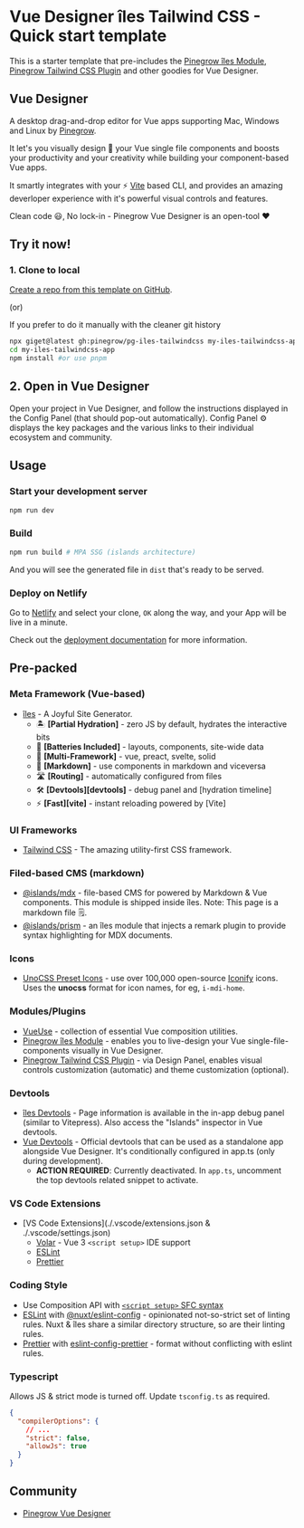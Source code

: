 # Vue Designer îles Tailwind CSS - Quick start template

This is a starter template that pre-includes the [Pinegrow îles Module](https://www.npmjs.com/package/@pinegrow/iles-module), [Pinegrow Tailwind CSS Plugin](https://www.npmjs.com/package/@pinegrow/tailwindcss-plugin) and other goodies for Vue Designer.

## Vue Designer

A desktop drag-and-drop editor for Vue apps supporting Mac, Windows and Linux by [Pinegrow](https://pinegrow.com/).

It let's you visually design 🎨 your Vue single file components and boosts your productivity and your creativity while building your component-based Vue apps.

It smartly integrates with your ⚡️ [Vite](https://vitejs.dev/) based CLI, and provides an amazing deverloper experience with it's powerful visual controls and features.

Clean code 😃, No lock-in - Pinegrow Vue Designer is an open-tool ❤️

## Try it now!

### 1. Clone to local

[Create a repo from this template on GitHub](https://github.com/pinegrow/pg-iles-tailwindcss/generate).

(or)

If you prefer to do it manually with the cleaner git history

```bash
npx giget@latest gh:pinegrow/pg-iles-tailwindcss my-iles-tailwindcss-app #project-name
cd my-iles-tailwindcss-app
npm install #or use pnpm
```

## 2. Open in Vue Designer

Open your project in Vue Designer, and follow the instructions displayed in the Config Panel (that should pop-out automatically). Config Panel ⚙️ displays the key packages and the various links to their individual ecosystem and community.

## Usage

### Start your development server

```bash
npm run dev
```

### Build

```bash
npm run build # MPA SSG (islands architecture)
```

And you will see the generated file in `dist` that's ready to be served.

### Deploy on Netlify

Go to [Netlify](https://app.netlify.com/start) and select your clone, `OK` along the way, and your App will be live in a minute.

Check out the [deployment documentation](https://iles.pages.dev/guide/deployment) for more information.

## Pre-packed

### Meta Framework (Vue-based)

- [îles](https://iles.pages.dev/) - A Joyful Site Generator.
  - 🏝 **[Partial Hydration]** - zero JS by default, hydrates the interactive bits
  - 🔌 **[Batteries Included]** - layouts, components, site-wide data
  - 🧱 **[Multi-Framework]** - vue, preact, svelte, solid
  - 📖 **[Markdown]** - use components in markdown and viceversa
  - 🛣 **[Routing]** - automatically configured from files
  - 🛠 **[Devtools][devtools]** - debug panel and [hydration timeline]
  - ⚡️ **[Fast][vite]** - instant reloading powered by [Vite]

### UI Frameworks

- [Tailwind CSS](https://tailwindcss.com/docs/guides/vite#vue) - The amazing utility-first CSS framework.

### Filed-based CMS (markdown)

- [@islands/mdx](https://github.com/ElMassimo/iles/tree/main/packages/mdx) - file-based CMS for powered by Markdown & Vue components. This module is shipped inside îles. Note: This page is a markdown file 🗒.
- [@islands/prism](https://github.com/ElMassimo/iles/tree/main/packages/prism) - an îles module that injects a remark plugin to provide syntax highlighting for MDX documents.

### Icons

- [UnoCSS Preset Icons](https://github.com/unocss/unocss/tree/main/packages/preset-icons/) - use over 100,000 open-source [Iconify](https://iconify.design/) icons. Uses the **unocss** format for icon names, for eg, `i-mdi-home`.

### Modules/Plugins

- [VueUse](https://vueuse.org/) - collection of essential Vue composition utilities.
- [Pinegrow îles Module](https://www.npmjs.com/package/@pinegrow/iles-module) - enables you to live-design your Vue single-file-components visually in Vue Designer.
- [Pinegrow Tailwind CSS Plugin](https://www.npmjs.com/package/@pinegrow/tailwindcss-plugin) - via Design Panel, enables visual controls customization (automatic) and theme customization (optional).

### Devtools

- [îles Devtools](https://iles.pages.dev/guide/development#devtools) - Page information is available in the in-app debug panel (similar to Vitepress). Also access the "Islands" inspector in Vue devtools.
- [Vue Devtools](https://devtools.vuejs.org/guide/installation.html#standalone) - Official devtools that can be used as a standalone app alongside Vue Designer. It's conditionally configured in app.ts (only during development).
  - **ACTION REQUIRED**: Currently deactivated. In `app.ts`, uncomment the top devtools related snippet to activate.

### VS Code Extensions

- [VS Code Extensions](./.vscode/extensions.json & ./.vscode/settings.json)
  - [Volar](https://marketplace.visualstudio.com/items?itemName=Vue.volar) - Vue 3 `<script setup>` IDE support
  - [ESLint](https://marketplace.visualstudio.com/items?itemName=dbaeumer.vscode-eslint)
  - [Prettier](https://marketplace.visualstudio.com/items?itemName=esbenp.prettier-vscode)

### Coding Style

- Use Composition API with [`<script setup>` SFC syntax](https://vuejs.org/guide/scaling-up/sfc.html)
- [ESLint](https://eslint.org) with [@nuxt/eslint-config](https://github.com/nuxt/eslint-config) - opinionated not-so-strict set of linting rules. Nuxt & îles share a similar directory structure, so are their linting rules.
- [Prettier](https://prettier.io) with [eslint-config-prettier](https://github.com/prettier/eslint-config-prettier) - format without conflicting with eslint rules.

### Typescript

Allows JS & strict mode is turned off. Update `tsconfig.ts` as required.

```json
{
  "compilerOptions": {
    // ...
    "strict": false,
    "allowJs": true
  }
}
```

## Community

- [Pinegrow Vue Designer](https://forum.pinegrow.com/vue-designer)
